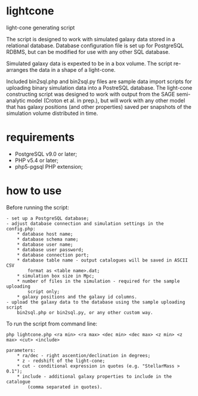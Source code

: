 lightcone
=========

light-cone generating script

The script is designed to work with simulated galaxy data stored in a relational
database. Database configuration file is set up for PostgreSQL RDBMS, but can be
modified for use with any other SQL database.

Simulated galaxy data is expexted to be in a box volume. The script re-arranges
the data in a shape of a light-cone.

Included bin2sql.php and bin2sql.py files are sample data import scripts for 
uploading binary simulation data into a PostreSQL database. The light-cone 
constructing script was designed to work with output from the SAGE semi-analytic
model (Croton et al. in prep.), but will work with any other model that has 
galaxy positions (and other properties) saved per snapshots of the simulation 
volume distributed in time.

requirements
============

- PostgreSQL v9.0 or later;
- PHP v5.4 or later;
- php5-pgsql PHP extension;

how to use
==========

Before running the script:

    - set up a PostgreSQL database;
    - adjust database connection and simulation settings in the config.php:
        * database host name;
        * database schema name;
        * database user name;
        * database user password;
        * database connection port;
        * database table name - output catalogues will be saved in ASCII CSV 
            format as <table name>.dat;
        * simulation box size in Mpc;
        * number of files in the simulation - required for the sample uploading 
            script only;
        * galaxy positions and the galaxy id columns.
    - upload the galaxy data to the database using the sample uploading script 
        bin2sql.php or bin2sql.py, or any other custom way.

To run the script from command line:

    php lightcone.php <ra min> <ra max> <dec min> <dec max> <z min> <z max> <cut> <include>

    parameters:
        * ra/dec - right ascention/declination in degrees;
        * z - redshift of the light-cone;
        * cut - conditional expression in quotes (e.g. "StellarMass > 0.1");
        * include - additional galaxy properties to include in the catalogue
            (comma separated in quotes).

